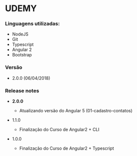 # UDEMY

### Linguagens utilizadas:
  - NodeJS
  - Git
  - Typescript
  - Angular 2
  - Bootstrap

    
### Versão
  - 2.0.0 (06/04/2018)

### Release notes   

  - **2.0.0**
    - Atualizando versão do Angular 5 (01-cadastro-contatos)

  - 1.1.0
    - Finalização do Curso de Angular2 + CLI
  
  - 1.0.0
    - Finalização do Curso de Angular2 + Typescript
